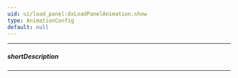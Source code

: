 ```yaml
---
uid: ui/load_panel:dxLoadPanelAnimation.show
type: AnimationConfig
default: null
---
```

---
##### shortDescription
<!-- Description goes here -->

---
